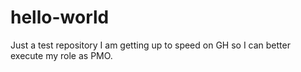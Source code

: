 # hello-world
Just a test repository
I am getting up to speed on GH so I can better execute my role as PMO. 

